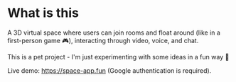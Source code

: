 # What is this

A 3D virtual space where users can join rooms and float around (like in a first-person game 🎮), interacting through video, voice, and chat.

This is a pet project - I'm just experimenting with some ideas in a fun way 👾

Live demo: https://space-app.fun (Google authentication is required).
